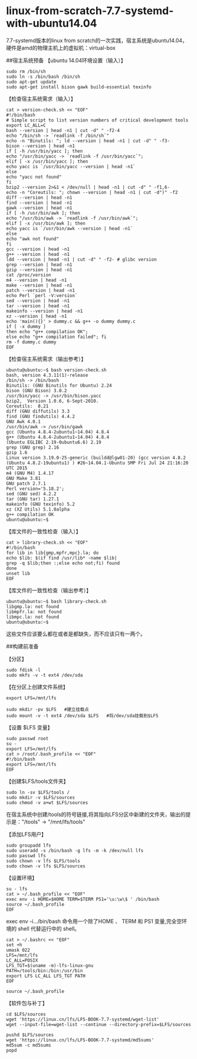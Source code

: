 # linux-from-scratch-7.7-systemd-with-ubuntu14.04
7.7-systemd版本的linux from scratch的一次实践，宿主系统是ubuntu14.04，硬件是amd的物理主机上的虚拟机：virtual-box

##宿主系统预备
【ubuntu 14.04环境设置（输入）】
```shell
sudo rm /bin/sh
sudo ln -s /bin/bash /bin/sh
sudo apt-get update
sudo apt-get install bison gawk build-essential texinfo
```
【检查宿主系统需求（输入）】
```shell
cat > version-check.sh << "EOF"
#!/bin/bash
# Simple script to list version numbers of critical development tools
export LC_ALL=C
bash --version | head -n1 | cut -d" " -f2-4
echo "/bin/sh -> `readlink -f /bin/sh`"
echo -n "Binutils: "; ld --version | head -n1 | cut -d" " -f3-
bison --version | head -n1
if [ -h /usr/bin/yacc ]; then
echo "/usr/bin/yacc -> `readlink -f /usr/bin/yacc`";
elif [ -x /usr/bin/yacc ]; then
echo yacc is `/usr/bin/yacc --version | head -n1`
else
echo "yacc not found"
fi
bzip2 --version 2>&1 < /dev/null | head -n1 | cut -d" " -f1,6-
echo -n "Coreutils: "; chown --version | head -n1 | cut -d")" -f2
diff --version | head -n1
find --version | head -n1
gawk --version | head -n1
if [ -h /usr/bin/awk ]; then
echo "/usr/bin/awk -> `readlink -f /usr/bin/awk`";
elif [ -x /usr/bin/awk ]; then
echo yacc is `/usr/bin/awk --version | head -n1`
else
echo "awk not found"
fi
gcc --version | head -n1
g++ --version | head -n1
ldd --version | head -n1 | cut -d" " -f2- # glibc version
grep --version | head -n1
gzip --version | head -n1
cat /proc/version
m4 --version | head -n1
make --version | head -n1
patch --version | head -n1
echo Perl `perl -V:version`
sed --version | head -n1
tar --version | head -n1
makeinfo --version | head -n1
xz --version | head -n1
echo 'main(){}' > dummy.c && g++ -o dummy dummy.c
if [ -x dummy ]
then echo "g++ compilation OK";
else echo "g++ compilation failed"; fi
rm -f dummy.c dummy
EOF
```
【检查宿主系统需求（输出参考）】
```shell
ubuntu@ubuntu:~$ bash version-check.sh
bash, version 4.3.11(1)-release
/bin/sh -> /bin/bash
Binutils: (GNU Binutils for Ubuntu) 2.24
bison (GNU Bison) 3.0.2
/usr/bin/yacc -> /usr/bin/bison.yacc
bzip2,  Version 1.0.6, 6-Sept-2010.
Coreutils:  8.21
diff (GNU diffutils) 3.3
find (GNU findutils) 4.4.2
GNU Awk 4.0.1
/usr/bin/awk -> /usr/bin/gawk
gcc (Ubuntu 4.8.4-2ubuntu1~14.04) 4.8.4
g++ (Ubuntu 4.8.4-2ubuntu1~14.04) 4.8.4
(Ubuntu EGLIBC 2.19-0ubuntu6.6) 2.19
grep (GNU grep) 2.16
gzip 1.6
Linux version 3.19.0-25-generic (buildd@lgw01-20) (gcc version 4.8.2 (Ubuntu 4.8.2-19ubuntu1) ) #26~14.04.1-Ubuntu SMP Fri Jul 24 21:16:20 UTC 2015
m4 (GNU M4) 1.4.17
GNU Make 3.81
GNU patch 2.7.1
Perl version='5.18.2';
sed (GNU sed) 4.2.2
tar (GNU tar) 1.27.1
makeinfo (GNU texinfo) 5.2
xz (XZ Utils) 5.1.0alpha
g++ compilation OK
ubuntu@ubuntu:~$
```
【库文件的一致性检查（输入）】
```shell
cat > library-check.sh << "EOF"
#!/bin/bash
for lib in lib{gmp,mpfr,mpc}.la; do
echo $lib: $(if find /usr/lib* -name $lib|
grep -q $lib;then :;else echo not;fi) found
done
unset lib
EOF
```
【库文件的一致性检查（输出参考）】
```shell
ubuntu@ubuntu:~$ bash library-check.sh
libgmp.la: not found
libmpfr.la: not found
libmpc.la: not found
ubuntu@ubuntu:~$
```
这些文件应该要么都在或者是都缺失，而不应该只有一两个。

##构建前准备

【分区】
```shell
sudo fdisk -l
sudo mkfs -v -t ext4 /dev/sda
```
【在分区上创建文件系统】
```shell
export LFS=/mnt/lfs

sudo mkdir -pv $LFS   #建立挂载点
sudo mount -v -t ext4 /dev/sda $LFS   #将/dev/sda挂载到$LFS
```
【设置 $LFS 变量】
```shell
sudo passwd root
su -
export LFS=/mnt/lfs
cat > /root/.bash_profile << "EOF"
#!/bin/bash
export LFS=/mnt/lfs
EOF
```
【创建$LFS/tools文件夹】
```shell
sudo ln -sv $LFS/tools /
sudo mkdir -v $LFS/sources
sudo chmod -v a+wt $LFS/sources
```
在宿主系统中创建/tools的符号链接,将其指向LFS分区中新建的文件夹，输出的提示是："/tools" -> "/mnt/lfs/tools"

【添加LFS用户】
```shell
sudo groupadd lfs
sudo useradd -s /bin/bash -g lfs -m -k /dev/null lfs
sudo passwd lfs
sudo chown -v lfs $LFS/tools
sudo chown -v lfs $LFS/sources
```
【设置环境】
```shell
su - lfs
cat > ~/.bash_profile << "EOF"
exec env -i HOME=$HOME TERM=$TERM PS1='\u:\w\$ ' /bin/bash
source ~/.bash_profile
EOF
```
exec env -i.../bin/bash 命令用一个除了HOME 、 TERM 和 PS1 变量,完全空环境的 shell 代替运行中的 shell。
```shell
cat > ~/.bashrc << "EOF"
set +h
umask 022
LFS=/mnt/lfs
LC_ALL=POSIX
LFS_TGT=$(uname -m)-lfs-linux-gnu
PATH=/tools/bin:/bin:/usr/bin
export LFS LC_ALL LFS_TGT PATH
EOF

source ~/.bash_profile
```
【软件包与补丁】
```shell
cd $LFS/sources
wget 'https://linux.cn/lfs/LFS-BOOK-7.7-systemd/wget-list'
wget --input-file=wget-list --continue --directory-prefix=$LFS/sources

pushd $LFS/sources
wget 'https://linux.cn/lfs/LFS-BOOK-7.7-systemd/md5sums'
md5sum -c md5sums
popd
```






